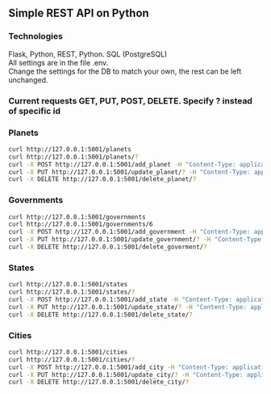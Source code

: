 ## Simple REST API on Python

### Technologies
Flask, Python, REST, Python. SQL (PostgreSQL) \
All settings are in the file .env. \
Change the settings for the DB to match your own, the rest can be left unchanged.  

### Current requests GET, PUT, POST, DELETE. Specify ? instead of specific id

### Planets
```sh
curl http://127.0.0.1:5001/planets
curl http://127.0.0.1:5001/planets/?
curl -X POST http://127.0.0.1:5001/add_planet -H "Content-Type: application/json" -d "{\"name\": \"Earth\", \"description\": \"Our home planet\", \"discovered_date\": \"2024-06-17\"}"
curl -X PUT http://127.0.0.1:5001/update_planet/? -H "Content-Type: application/json" -d "{\"name\": \"Mars\", \"description\": \"The red planet\", \"discovered_date\": \"2024-06-18\"}"
curl -X DELETE http://127.0.0.1:5001/delete_planet/?
```

### Governments
```sh
curl http://127.0.0.1:5001/governments
curl http://127.0.0.1:5001/governments/6
curl -X POST http://127.0.0.1:5001/add_government -H "Content-Type: application/json" -d "{\"planet_id\": 1, \"type\": \"Republic\", \"leader\": \"Stalin\", \"established_date\": \"2024-06-17\"}"
curl -X PUT http://127.0.0.1:5001/update_government/? -H "Content-Type: application/json" -d "{\"planet_id\": 6, \"type\": \"Republic\", \"leader\": \"Stalin\", \"established_date\": \"2024-06-18\"}"
curl -X DELETE http://127.0.0.1:5001/delete_goverment/?
```

### States
```sh
curl http://127.0.0.1:5001/states
curl http://127.0.0.1:5001/states/?
curl -X POST http://127.0.0.1:5001/add_state -H "Content-Type: application/json" -d "{\"name\": \"Ohio7\", \"planet_id\": 7, \"population\": 100, \"area\": 85.54}"
curl -X PUT http://127.0.0.1:5001/update_state/? -H "Content-Type: application/json" -d "{\"name\": \"Ohio7\", \"planet_id\": 7, \"population\": 100, \"area\": 100.50}"
curl -X DELETE http://127.0.0.1:5001/delete_state/?
```

### Cities
```sh
curl http://127.0.0.1:5001/cities
curl http://127.0.0.1:5001/cities/?
curl -X POST http://127.0.0.1:5001/add_city -H "Content-Type: application/json" -d "{\"name\": \"city6\", \"state_id\": 7, \"population\": 1000, \"founded_date\": \"2024-06-17\"}"
curl -X PUT http://127.0.0.1:5001/update_city/? -H "Content-Type: application/json" -d "{\"name\": \"city6\", \"state_id\": 7, \"population\": 1000, \"founded_date\": \"2024-06-17\"}"
curl -X DELETE http://127.0.0.1:5001/delete_city/?
```




